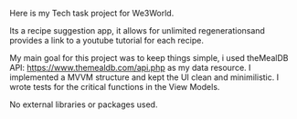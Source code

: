 Here is my Tech task project for We3World.

Its a recipe suggestion app, it allows for unlimited regenerationsand provides a link to a youtube tutorial for each recipe.

My main goal for this project was to keep things simple, i used theMealDB API: https://www.themealdb.com/api.php as my data resource.
I implemented a MVVM structure and kept the UI clean and minimilistic.
I wrote tests for the critical functions in the View Models.

No external libraries or packages used.
